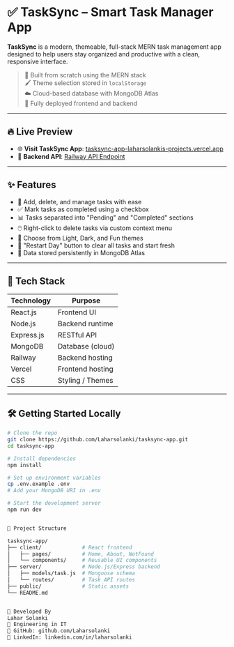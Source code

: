 # ✅ TaskSync – Smart Task Manager App

**TaskSync** is a modern, themeable, full-stack MERN task management app designed to help users stay organized and productive with a clean, responsive interface.

> 🎯 Built from scratch using the MERN stack  
> 🖌️ Theme selection stored in `localStorage`  
> ☁️ Cloud-based database with MongoDB Atlas  
> 🚀 Fully deployed frontend and backend

---

## 🔥 Live Preview

- 🌐 **Visit TaskSync App**: [tasksync-app-laharsolankis-projects.vercel.app](https://tasksync-app-laharsolankis-projects.vercel.app/)
- 🔗 **Backend API**: [Railway API Endpoint](https://adaptable-gentleness-production.up.railway.app/api/tasks)

---

## ✨ Features

- 📝 Add, delete, and manage tasks with ease
- ✅ Mark tasks as completed using a checkbox
- 📊 Tasks separated into "Pending" and "Completed" sections
- 🖱️ Right-click to delete tasks via custom context menu
- 🎨 Choose from Light, Dark, and Fun themes
- 🔄 "Restart Day" button to clear all tasks and start fresh
- 💾 Data stored persistently in MongoDB Atlas

---

## 🧱 Tech Stack

| Technology   | Purpose            |
|--------------|--------------------|
| React.js     | Frontend UI        |
| Node.js      | Backend runtime    |
| Express.js   | RESTful API        |
| MongoDB      | Database (cloud)   |
| Railway      | Backend hosting    |
| Vercel       | Frontend hosting   |
| CSS          | Styling / Themes   |

---

## 🛠️ Getting Started Locally

```bash
# Clone the repo
git clone https://github.com/Laharsolanki/tasksync-app.git
cd tasksync-app

# Install dependencies
npm install

# Set up environment variables
cp .env.example .env
# Add your MongoDB URI in .env

# Start the development server
npm run dev


📂 Project Structure

tasksync-app/
├── client/             # React frontend
│   ├── pages/          # Home, About, NotFound
│   └── components/     # Reusable UI components
├── server/             # Node.js/Express backend
│   ├── models/task.js  # Mongoose schema
│   └── routes/         # Task API routes
├── public/             # Static assets
└── README.md


👤 Developed By
Lahar Solanki
💼 Engineering in IT
🔗 GitHub: github.com/Laharsolanki
🔗 LinkedIn: linkedin.com/in/laharsolanki
```